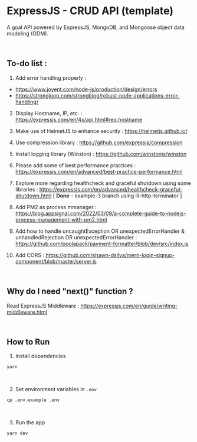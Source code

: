 # ExpressJS - CRUD API (template)

A goal API powered by ExpressJS, MongoDB, and Mongoose object data modeling (ODM).

<br />

## To-do list :

1. Add error handling properly :

- https://www.joyent.com/node-js/production/design/errors
- https://strongloop.com/strongblog/robust-node-applications-error-handling/

2. Display Hostname, IP, etc. : https://expressjs.com/en/4x/api.html#req.hostname

3. Make use of HelmetJS to enhance security : https://helmetjs.github.io/

4. Use compression library : https://github.com/expressjs/compression

5. Install logging library (Winston) : https://github.com/winstonjs/winston

6. Please add some of best performance practices : https://expressjs.com/en/advanced/best-practice-performance.html

7. Explore more regarding healthcheck and graceful shutdown using some libraries : https://expressjs.com/en/advanced/healthcheck-graceful-shutdown.html
[ <b>Done</b> - example-3 branch using lil-http-terminator ] 

8. Add PM2 as process mmanager : https://blog.appsignal.com/2022/03/09/a-complete-guide-to-nodejs-process-management-with-pm2.html

9. Add how to handle uncaughtException OR unexpectedErrorHandler & unhandledRejection OR unexpectedErrorHandler : https://github.com/poolapack/payment-formatter/blob/dev/src/index.js

10. Add CORS : https://github.com/shawn-dsilva/mern-login-signup-component/blob/master/server.js

<br />

## Why do I need "next()" function ?

Read ExpressJS Middleware : https://expressjs.com/en/guide/writing-middleware.html

<br />

## How to Run

1. Install dependencies

```
yarn
```

<br />

2. Set environment variables in `.env`

```
cp .env.example .env
```

<br />

3. Run the app

```
yarn dev
```
